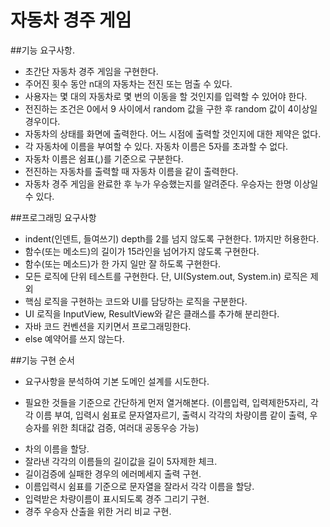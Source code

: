 # 자동차 경주 게임
##기능 요구사항.
* 초간단 자동차 경주 게임을 구현한다.
* 주어진 횟수 동안 n대의 자동차는 전진 또는 멈출 수 있다.
* 사용자는 몇 대의 자동차로 몇 번의 이동을 할 것인지를 입력할 수 있어야 한다.
* 전진하는 조건은 0에서 9 사이에서 random 값을 구한 후 random 값이 4이상일 경우이다.
* 자동차의 상태를 화면에 출력한다. 어느 시점에 출력할 것인지에 대한 제약은 없다.
* 각 자동차에 이름을 부여할 수 있다. 자동차 이름은 5자를 초과할 수 없다.
* 자동차 이름은 쉼표(,)를 기준으로 구분한다.
* 전진하는 자동차를 출력할 때 자동차 이름을 같이 출력한다.
* 자동차 경주 게임을 완료한 후 누가 우승했는지를 알려준다. 우승자는 한명 이상일 수 있다.

##프로그래밍 요구사항
* indent(인덴트, 들여쓰기) depth를 2를 넘지 않도록 구현한다. 1까지만 허용한다.
* 함수(또는 메소드)의 길이가 15라인을 넘어가지 않도록 구현한다.
* 함수(또는 메소드)가 한 가지 일만 잘 하도록 구현한다.
* 모든 로직에 단위 테스트를 구현한다. 단, UI(System.out, System.in) 로직은 제외
* 핵심 로직을 구현하는 코드와 UI를 담당하는 로직을 구분한다.
* UI 로직을 InputView, ResultView와 같은 클래스를 추가해 분리한다.
* 자바 코드 컨벤션을 지키면서 프로그래밍한다.
* else 예약어를 쓰지 않는다.

##기능 구현 순서
* 요구사항을 분석하여 기본 도메인 설계를 시도한다.
 - 필요한 것들을 기준으로 간단하게 먼저 열거해본다. 
   (이름입력, 입력제한5자리, 각각 이름 부여, 입력시 쉼표로 문자열자르기,
    출력시 각각의 차량이름 같이 출력, 우승자를 위한 최대값 검증, 여러대 공동우승 가능)
* 차의 이름을 할당.
* 잘라낸 각각의 이름들의 길이값을 길이 5자제한 체크.
* 길이검증에 실패한 경우의 에러메세지 출력 구현.
* 이름입력시 쉼표를 기준으로 문자열을 잘라서 각각 이름을 할당.
* 입력받은 차량이름이 표시되도록 경주 그리기 구현.
* 경주 우승자 산출을 위한 거리 비교 구현.